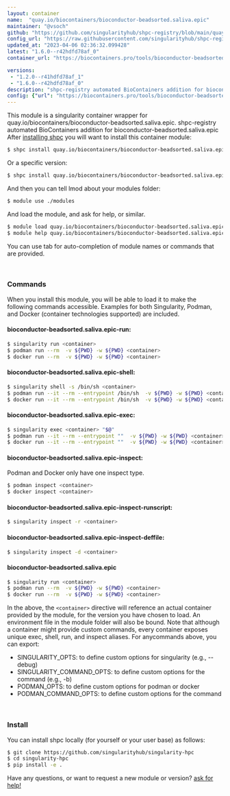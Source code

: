 ```yaml
---
layout: container
name:  "quay.io/biocontainers/bioconductor-beadsorted.saliva.epic"
maintainer: "@vsoch"
github: "https://github.com/singularityhub/shpc-registry/blob/main/quay.io/biocontainers/bioconductor-beadsorted.saliva.epic/container.yaml"
config_url: "https://raw.githubusercontent.com/singularityhub/shpc-registry/main/quay.io/biocontainers/bioconductor-beadsorted.saliva.epic/container.yaml"
updated_at: "2023-04-06 02:36:32.099428"
latest: "1.6.0--r42hdfd78af_0"
container_url: "https://biocontainers.pro/tools/bioconductor-beadsorted.saliva.epic"

versions:
 - "1.2.0--r41hdfd78af_1"
 - "1.6.0--r42hdfd78af_0"
description: "shpc-registry automated BioContainers addition for bioconductor-beadsorted.saliva.epic"
config: {"url": "https://biocontainers.pro/tools/bioconductor-beadsorted.saliva.epic", "maintainer": "@vsoch", "description": "shpc-registry automated BioContainers addition for bioconductor-beadsorted.saliva.epic", "latest": {"1.6.0--r42hdfd78af_0": "sha256:13c1edb6e71aedf4b43b6656785de1a455a2e0398ca8622ee9b5f1e8f4ca9f26"}, "tags": {"1.2.0--r41hdfd78af_1": "sha256:9f6aad366630fc278c4956415799ca5bf4e60d8692a9cb81e5de3ada88e49f0a", "1.6.0--r42hdfd78af_0": "sha256:13c1edb6e71aedf4b43b6656785de1a455a2e0398ca8622ee9b5f1e8f4ca9f26"}, "docker": "quay.io/biocontainers/bioconductor-beadsorted.saliva.epic"}
---
```


This module is a singularity container wrapper for quay.io/biocontainers/bioconductor-beadsorted.saliva.epic.
shpc-registry automated BioContainers addition for bioconductor-beadsorted.saliva.epic
After [installing shpc](#install) you will want to install this container module:


```bash
$ shpc install quay.io/biocontainers/bioconductor-beadsorted.saliva.epic
```

Or a specific version:

```bash
$ shpc install quay.io/biocontainers/bioconductor-beadsorted.saliva.epic:1.6.0--r42hdfd78af_0
```

And then you can tell lmod about your modules folder:

```bash
$ module use ./modules
```

And load the module, and ask for help, or similar.

```bash
$ module load quay.io/biocontainers/bioconductor-beadsorted.saliva.epic/1.6.0--r42hdfd78af_0
$ module help quay.io/biocontainers/bioconductor-beadsorted.saliva.epic/1.6.0--r42hdfd78af_0
```

You can use tab for auto-completion of module names or commands that are provided.

<br>

### Commands

When you install this module, you will be able to load it to make the following commands accessible.
Examples for both Singularity, Podman, and Docker (container technologies supported) are included.

#### bioconductor-beadsorted.saliva.epic-run:

```bash
$ singularity run <container>
$ podman run --rm  -v ${PWD} -w ${PWD} <container>
$ docker run --rm  -v ${PWD} -w ${PWD} <container>
```

#### bioconductor-beadsorted.saliva.epic-shell:

```bash
$ singularity shell -s /bin/sh <container>
$ podman run --it --rm --entrypoint /bin/sh  -v ${PWD} -w ${PWD} <container>
$ docker run --it --rm --entrypoint /bin/sh  -v ${PWD} -w ${PWD} <container>
```

#### bioconductor-beadsorted.saliva.epic-exec:

```bash
$ singularity exec <container> "$@"
$ podman run --it --rm --entrypoint ""  -v ${PWD} -w ${PWD} <container> "$@"
$ docker run --it --rm --entrypoint ""  -v ${PWD} -w ${PWD} <container> "$@"
```

#### bioconductor-beadsorted.saliva.epic-inspect:

Podman and Docker only have one inspect type.

```bash
$ podman inspect <container>
$ docker inspect <container>
```

#### bioconductor-beadsorted.saliva.epic-inspect-runscript:

```bash
$ singularity inspect -r <container>
```

#### bioconductor-beadsorted.saliva.epic-inspect-deffile:

```bash
$ singularity inspect -d <container>
```



#### bioconductor-beadsorted.saliva.epic

```bash
$ singularity run <container>
$ podman run --rm  -v ${PWD} -w ${PWD} <container>
$ docker run --rm  -v ${PWD} -w ${PWD} <container>
```


In the above, the `<container>` directive will reference an actual container provided
by the module, for the version you have chosen to load. An environment file in the
module folder will also be bound. Note that although a container
might provide custom commands, every container exposes unique exec, shell, run, and
inspect aliases. For anycommands above, you can export:

 - SINGULARITY_OPTS: to define custom options for singularity (e.g., --debug)
 - SINGULARITY_COMMAND_OPTS: to define custom options for the command (e.g., -b)
 - PODMAN_OPTS: to define custom options for podman or docker
 - PODMAN_COMMAND_OPTS: to define custom options for the command

<br>

### Install

You can install shpc locally (for yourself or your user base) as follows:

```bash
$ git clone https://github.com/singularityhub/singularity-hpc
$ cd singularity-hpc
$ pip install -e .
```

Have any questions, or want to request a new module or version? [ask for help!](https://github.com/singularityhub/singularity-hpc/issues)